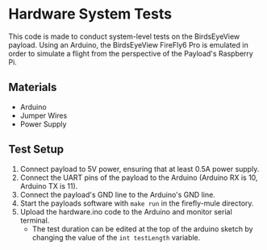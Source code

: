 # Hardware System Tests
This code is made to conduct system-level tests on the BirdsEyeView payload. Using an Arduino, the BirdsEyeView FireFly6 Pro is emulated in order to simulate a flight from the perspective of the Payload's Raspberry Pi.

## Materials

* Arduino
* Jumper Wires
* Power Supply

## Test Setup

1) Connect payload to 5V power, ensuring that at least 0.5A power supply.
2) Connect the UART pins of the payload to the Arduino (Arduino RX is 10, Arduino TX is 11).
3) Connect the payload's GND line to the Arduino's GND line.
4) Start the payloads software with `make run` in the firefly-mule directory.
5) Upload the hardware.ino code to the Arduino and monitor serial terminal.
    * The test duration can be edited at the top of the arduino sketch by changing the value of the `int testLength` variable.
